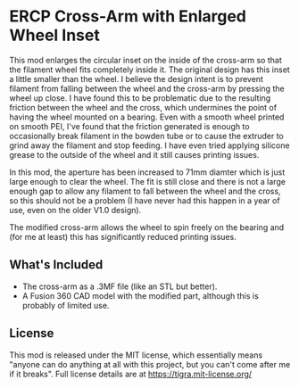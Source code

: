 # ERCP Cross-Arm with Enlarged Wheel Inset

This mod enlarges the circular inset on the inside of the cross-arm so that the filament wheel fits completely inside it. The original design has this inset a little smaller than the wheel.
I believe the design intent is to prevent filament from falling between the wheel and the cross-arm by pressing the wheel up close. I have found this to be problematic due to the resulting friction between the wheel and the cross, which undermines the point of having the wheel mounted on a bearing. Even with a smooth wheel printed on smooth PEI, I've found that the friction generated is enough to occasionally break filament in the bowden tube or to cause the extruder to grind away the filament and stop feeding.
I have even tried applying silicone grease to the outside of the wheel and it still causes printing issues.

In this mod, the aperture has been increased to 71mm diamter which is just large enough to clear the wheel. The fit is still close and there is not a large enough gap to allow any filament to fall between the wheel and the cross, so this should not be a problem (I have never had this happen in a year of use, even on the older V1.0 design).

The modified cross-arm allows the wheel to spin freely on the bearing and (for me at least) this has significantly reduced printing issues.

## What's Included

- The cross-arm as a .3MF file (like an STL but better).
- A Fusion 360 CAD model with the modified part, although this is probably of limited use.

## License

This mod is released under the MIT license, which essentially means
"anyone can do anything at all with this project, but you can't come after me if it breaks". Full license details are at https://tigra.mit-license.org/